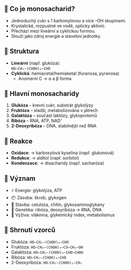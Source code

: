 ## 🔹 Co je monosacharid?
- Jednoduchý cukr s 1 karbonylovou a více –OH skupinami.
- Krystalické, rozpustné ve vodě, opticky aktivní.
- Přechází mezi lineární a cyklickou formou.
- Slouží jako zdroj energie a stavební jednotky.

## 🔹 Struktura
- **Lineární** (např. glukóza):  
  `HO–CH₂–(CHOH)₄–CHO`  
- **Cyklická**: hemiacetal/hemiaketal (furanosa, pyranosa)  
  - Anomerní C → α a β forma

## 🔹 Hlavní monosacharidy
1. **Glukóza** – krevní cukr, substrát glykolýzy  
2. **Fruktóza** – sladší, metabolizována v játrech  
3. **Galaktóza** – součást laktózy, glykoproteinů  
4. **Ribóza** – RNA, ATP, NAD⁺  
5. **2-Deoxyribóza** – DNA, stabilnější než RNA

## 🔹 Reakce
- **Oxidace**: → karboxylová kyselina (např. glukonová)  
- **Redukce**: → alditol (např. sorbitol)  
- **Kondenzace**: → disacharidy (např. sacharóza)

## 🔹 Význam
- ⚡ Energie: glykolýza, ATP
- 📦 Zásoba: škrob, glykogen
- 🧱 Stavba: celulóza, chitin, glykosaminoglykany
- 🧬 Genetika: ribóza, deoxyribóza → RNA, DNA
- 🍎 Výživa: vláknina, glykemický index, metabolismus

## 🔹 Shrnutí vzorců
- Glukóza: `HO–CH₂–(CHOH)₄–CHO`
- Fruktóza: `HO–CH₂–(CHOH)₃–CO–CH₂–OH`
- Galaktóza: `HO–CH₂–(CHOH)₄–CHO–CHOH`
- Ribóza: `HO–CH₂–(CHOH)₃–CHO`
- 2-Deoxyribóza: `HO–CH₂–(CHOH)₂–CH₂`

